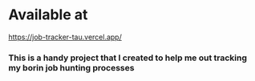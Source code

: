# Available at

https://job-tracker-tau.vercel.app/

### This is a handy project that I created to help me out tracking my borin job hunting processes
